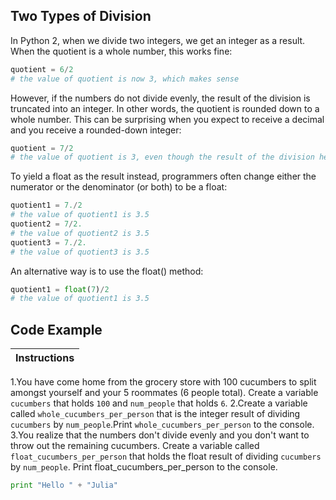 ## Two Types of Division
In Python 2, when we divide two integers, we get an integer as a result. When the quotient is a whole number, this works fine:

``` python
quotient = 6/2
# the value of quotient is now 3, which makes sense
```

However, if the numbers do not divide evenly, the result of the division is truncated into an integer. In other words, the quotient is rounded down to a whole number. This can be surprising when you expect to receive a decimal and you receive a rounded-down integer:

```python
quotient = 7/2
# the value of quotient is 3, even though the result of the division here is 3.5
```

To yield a float as the result instead, programmers often change either the numerator or the denominator (or both) to be a float:

``` python
quotient1 = 7./2
# the value of quotient1 is 3.5
quotient2 = 7/2.
# the value of quotient2 is 3.5
quotient3 = 7./2.
# the value of quotient3 is 3.5
```

An alternative way is to use the float() method:

```python
quotient1 = float(7)/2 
# the value of quotient1 is 3.5
```

## Code Example

Instructions  | 
------------  |
1.You have come home from the grocery store with 100 cucumbers to split amongst yourself and your 5 roommates (6 people total). Create a variable `cucumbers` that holds `100` and `num_people` that holds `6`.
2.Create a variable called `whole_cucumbers_per_person` that is the integer result of dividing `cucumbers` by `num_people`.Print `whole_cucumbers_per_person` to the console.
3.You realize that the numbers don't divide evenly and you don't want to throw out the remaining cucumbers. Create a variable called `float_cucumbers_per_person` that holds the float result of dividing `cucumbers` by `num_people`. Print float_cucumbers_per_person to the console.

```python 
print "Hello " + "Julia"
```
